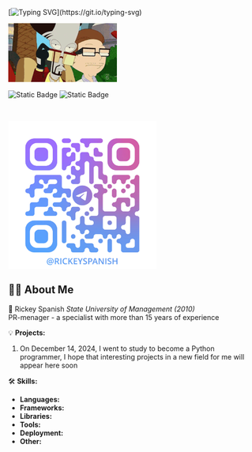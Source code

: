 
[![Typing SVG](https://readme-typing-svg.herokuapp.com?size=24&width=600&lines=Welcome+To+Rickey+Spanish`s+Github+Profile..)](https://git.io/typing-svg)

![Пример GIF](i-see-you-roger.gif)


![Static Badge](https://img.shields.io/badge/py-pyhon-red?style=for-the-badge&logo=python&labelColor=red&color=yellow) ![Static Badge](https://img.shields.io/badge/Telegram-white?style=for-the-badge&logo=telegram&labelColor=white&color=blue&cacheSeconds=https%3A%2F%2Ft.me%2Frickeyspanish&link=https%3A%2F%2Ft.me%2Frickeyspanish)

<br> 
 <p align="left">
<img align="center" alt="JPG" src="https://github.com/Ricky-spanish/Ricky-spanish/blob/main/photo_2024-12-14_14-45-53.jpg" width="300" height="300" />
</p>



## 🙋‍♂️ About Me

🚀 Rickey Spanish 
*State University of Management (2010)*  
PR-menager - a specialist with more than 15 years of experience

💡 **Projects:**
1. On December 14, 2024, I went to study to become a Python programmer, I hope that interesting projects in a new field for me will appear here soon

   
🛠️ **Skills:**
- **Languages:**
- **Frameworks:** 
- **Libraries:** 
- **Tools:** 
- **Deployment:** 
- **Other:** 
